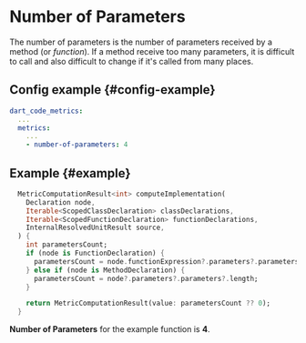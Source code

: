 # Number of Parameters

The number of parameters is the number of parameters received by a method (or _function_). If a method receive too many parameters, it is difficult to call and also difficult to change if it's called from many places.

## Config example {#config-example}

```yaml
dart_code_metrics:
  ...
  metrics:
    ...
    - number-of-parameters: 4
```

## Example {#example}

```dart
  MetricComputationResult<int> computeImplementation(
    Declaration node,
    Iterable<ScopedClassDeclaration> classDeclarations,
    Iterable<ScopedFunctionDeclaration> functionDeclarations,
    InternalResolvedUnitResult source,
  ) {
    int parametersCount;
    if (node is FunctionDeclaration) {
      parametersCount = node.functionExpression?.parameters?.parameters?.length;
    } else if (node is MethodDeclaration) {
      parametersCount = node?.parameters?.parameters?.length;
    }

    return MetricComputationResult(value: parametersCount ?? 0);
  }
```

**Number of Parameters** for the example function is **4**.
